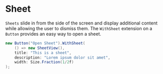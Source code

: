 # Sheet

`Sheets` slide in from the side of the screen and display additional content while
allowing the user to dismiss them. The `WithSheet` extension on a `Button`
provides an easy way to open a sheet.

```csharp
new Button("Open Sheet").WithSheet(
    () => new SheetView(),
    title: "This is a sheet",
    description: "Lorem ipsum dolor sit amet",
    width: Size.Fraction(1/2f)
);
```

<WidgetDocs Type="Ivy.Sheet" ExtensionTypes="Ivy.SheetExtensions" SourceUrl="https://github.com/Ivy-Interactive/Ivy-Framework/blob/main/Ivy/Widgets/Sheet.cs"/>
